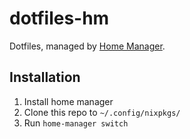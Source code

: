 # dotfiles-hm

Dotfiles, managed by [Home 
Manager](https://github.com/nix-community/home-manager).

## Installation

1. Install home manager
2. Clone this repo to `~/.config/nixpkgs/`
3. Run `home-manager switch`
